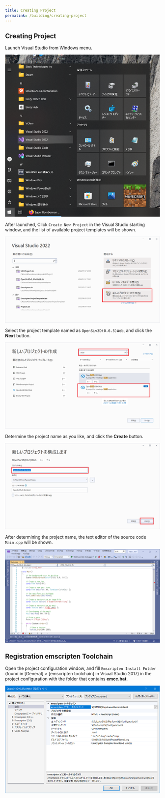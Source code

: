```yaml
---
title: Creating Project
permalink: /building/creating-project
---
```


## Creating Project

Launch Visual Studio from Windows menu.

![LaunchVisualStudio.png](/assets/img/building/creating-project/LaunchVS.png)

After launched, Click `Create New Project` in the Visual Studio starting window,
and the list of available project templates will be shown.

![VisualStudio0.png](/assets/img/building/creating-project/VisualStudio0.png)

Select the project template named as `OpenSiv3D(0.6.5)Web`, and click the **Next** button.

![VisualStudio1.png](/assets/img/building/creating-project/VisualStudio1.png)

Determine the project name as you like, and click the **Create** button.

![VisualStudio2.png](/assets/img/building/creating-project/VisualStudio2.png)

After determining the project name, the text editor of the source code `Main.cpp` will be shown.

![VisualStudio3.png](/assets/img/building/creating-project/VisualStudio3.png)

## Registration emscripten Toolchain

Open the project configuration window, and fill `Emscripten Install Folder` (found in [General] > [emscripten toolchain] in Visual Studio 2017) in the project configuration with the folder that contains **emcc.bat**.

![VisualStudio4.png](/assets/img/building/creating-project/VisualStudio4.png)
